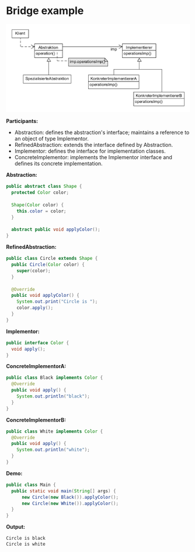 # Bridge example

![bridge](../class-diagrams/bridge.png)

**Participants:**

* Abstraction: defines the abstraction's interface; maintains a reference to an object of type Implementor.
* RefinedAbstraction: extends the interface defined by Abstraction.
* Implementor: defines the interface for implementation classes.
* ConcreteImplementor: implements the Implementor interface and defines its concrete implementation.

**Abstraction:**

  ```java
  public abstract class Shape {
    protected Color color;

    Shape(Color color) {
      this.color = color;
    }

    abstract public void applyColor();
  }
  ```
  
**RefinedAbstraction:**

  ```java
  public class Circle extends Shape {
    public Circle(Color color) {
      super(color);
    }

    @Override
    public void applyColor() {
      System.out.print("Circle is ");
      color.apply();
    }
  }
  ```
  
**Implementor:**

  ```java
  public interface Color {
    void apply();
  }
  ```
  
**ConcreteImplementorA:**

  ```java
  public class Black implements Color {
    @Override
    public void apply() {
      System.out.println("black");
    }
  }
  ```

**ConcreteImplementorB:**

  ```java
  public class White implements Color {
    @Override
    public void apply() {
      System.out.println("white");
    }
  }
  ```
  
**Demo:**

  ```java
  public class Main {
    public static void main(String[] args) {
        new Circle(new Black()).applyColor();
        new Circle(new White()).applyColor();
    }
  }
  ```

**Output:**

  ```
  Circle is black
  Circle is white
  ```